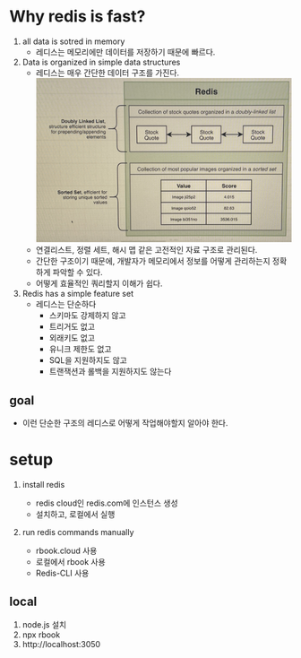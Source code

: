 # Why redis is fast?
1. all data is sotred in memory
    - 레디스는 메모리에만 데이터를 저장하기 때문에 빠르다.
2. Data is organized in simple data structures
    - 레디스는 매우 간단한 데이터 구조를 가진다.
![simple_data_structure](./img/simple_data_structure.jpeg)
    - 연결리스트, 정렬 세트, 해시 맵 같은 고전적인 자료 구조로 관리된다.
    - 간단한 구조이기 때문에, 개발자가 메모리에서 정보를 어떻게 관리하는지 정확하게 파악할 수 있다.
    - 어떻게 효율적인 쿼리할지 이해가 쉽다.
3. Redis has a simple feature set
    - 레디스는 단순하다
        - 스키마도 강제하지 않고
        - 트리거도 없고
        - 외래키도 없고
        - 유니크 제한도 없고
        - SQL을 지원하지도 않고
        - 트랜잭션과 롤백을 지원하지도 않는다

## goal
- 이런 단순한 구조의 레디스로 어떻게 작업해야할지 알아야 한다. 

# setup
1. install redis
    - redis cloud인 redis.com에 인스턴스 생성
    - 설치하고, 로컬에서 실행

2. run redis commands manually
    - rbook.cloud 사용
    - 로컬에서 rbook 사용
    - Redis-CLI 사용

## local
1. node.js 설치
2. npx rbook
3. http://localhost:3050

